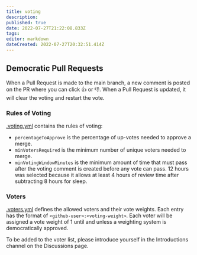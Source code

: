 ```yaml
---
title: voting
description: 
published: true
date: 2022-07-27T21:22:08.833Z
tags: 
editor: markdown
dateCreated: 2022-07-27T20:32:51.414Z
---
```


## Democratic Pull Requests

When a Pull Request is made to the main branch, a new comment is posted on the PR where you can click 👍 or 👎. When a Pull Request is updated, it will clear the voting and restart the vote.

### Rules of Voting

[.voting.yml](.voting.yml) contains the rules of voting:

- `percentageToApprove` is the percentage of up-votes needed to approve a merge.
- `minVotersRequired` is the minimum number of unique voters needed to merge.
- `minVotingWindowMinutes` is the minimum amount of time that must pass after the voting comment is created before any vote can pass. 12 hours was selected because it allows at least 4 hours of review time after subtracting 8 hours for sleep.

### Voters

[.voters.yml](.voters.yml) defines the allowed voters and their vote weights. Each entry has the format of 
`<github-user>:<voting-weight>`.  Each voter will be assigned a vote weight of 1 until and unless a weighting system is democratically approved.

To be added to the voter list, please introduce yourself in the Introductions channel on the Discussions page.
